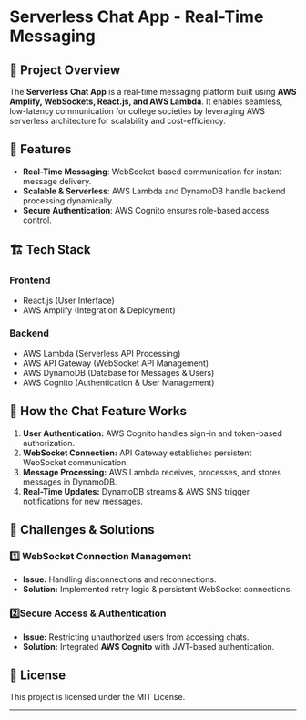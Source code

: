 # Serverless Chat App - Real-Time Messaging

## 📌 Project Overview
The **Serverless Chat App** is a real-time messaging platform built using **AWS Amplify, WebSockets, React.js, and AWS Lambda**. It enables seamless, low-latency communication for college societies by leveraging AWS serverless architecture for scalability and cost-efficiency.

## 🚀 Features
- **Real-Time Messaging**: WebSocket-based communication for instant message delivery.
- **Scalable & Serverless**: AWS Lambda and DynamoDB handle backend processing dynamically.
- **Secure Authentication**: AWS Cognito ensures role-based access control.

## 🏗️ Tech Stack
### **Frontend**
- React.js (User Interface)
- AWS Amplify (Integration & Deployment)

### **Backend**
- AWS Lambda (Serverless API Processing)
- AWS API Gateway (WebSocket API Management)
- AWS DynamoDB (Database for Messages & Users)
- AWS Cognito (Authentication & User Management)

## 🔬 How the Chat Feature Works
1. **User Authentication:** AWS Cognito handles sign-in and token-based authorization.
2. **WebSocket Connection:** API Gateway establishes persistent WebSocket communication.
3. **Message Processing:** AWS Lambda receives, processes, and stores messages in DynamoDB.
4. **Real-Time Updates:** DynamoDB streams & AWS SNS trigger notifications for new messages.

## 📌 Challenges & Solutions
### **1️⃣ WebSocket Connection Management**
- **Issue:** Handling disconnections and reconnections.
- **Solution:** Implemented retry logic & persistent WebSocket connections.

### **2️⃣Secure Access & Authentication**
- **Issue:** Restricting unauthorized users from accessing chats.
- **Solution:** Integrated **AWS Cognito** with JWT-based authentication.

## 📜 License
This project is licensed under the MIT License.

---

